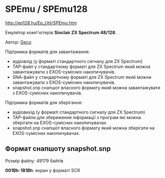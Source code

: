 # SPEmu / SPEmu128

http://ep128.hu/Ep_Util/SPEmu.htm

Емулятор комп'ютерів **Sinclair ZX Spectrum 48/128**.

Автор: [Geco](../community/geco.md)

Підтримка форматів для завантаження:
 - аудіовхід (у форматі стандартного сигналу для ZX Spectrum) 
 - TAP-файл у стандартному форматі для ZX Spectrum який можна завантажувати з EXOS-сумісних накопичувачів.
 - SNA-файл у стандартному форматі для ZX Spectrum який можна завантажувати з EXOS-сумісних накопичувачів.
 - snapshot.snp снапшот власного формату який можна завантажувати з EXOS-сумісних накопичувачів.

Підтримка форматів для зберігання:
 - аудіовихід (у форматі стандартного сигналу для ZX Spectrum) 
 - TAP-файли для збереження інформації з програм які можна зберігати на EXOS-сумісних накопичувачах.
 - snapshot.snp снапшот власного формату який можна зберігати на EXOS-сумісних накопичувачах.


## Формат снапшоту snapshot.snp

Розмір файлу: 49179 байтів

**001Bh**-**1B1Bh**: екран у форматі SCR